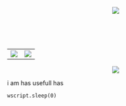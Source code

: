 <p align="center">
    <img src="https://discord.c99.nl/widget/theme-3/454806607830974488.png">
</p><br/><br/><br/>
<table border="0">
  <tr>
    <td><img src="https://github-readme-stats.vercel.app/api/top-langs/?username=TaxMachine&theme=onedark&custom_title=Stupids%20Languages%20i%20use&title_color=00C800&text_color=00C800&border_color=9600AC&bg_color=DEG,4D0094,7C0094,9F00C7"></td>        
    <td><img src="https://github-readme-stats.vercel.app/api?username=TaxMachine&show_icons=true&title_color=00C800&text_color=00C800&border_color=9600AC&bg_color=DEG,4D0094,7C0094,9F00C7"></td>
  </tr>
</table>
<p align="center">
    <img src="https://github-readme-stats.vercel.app/api/pin/?username=TaxMachine&repo=randomVBscriptfile&title_color=00C800&text_color=00C800&border_color=9600AC&bg_color=DEG,4D0094,7C0094,9F00C7">
</p>

i am has usefull has 
```vbs
wscript.sleep(0)
```
